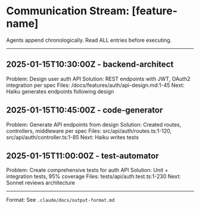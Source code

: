 # Communication Stream: [feature-name]

Agents append chronologically. Read ALL entries before executing.

---

## 2025-01-15T10:30:00Z - backend-architect
Problem: Design user auth API
Solution: REST endpoints with JWT, OAuth2 integration per spec
Files: /docs/features/auth/api-design.md:1-45
Next: Haiku generates endpoints following design

## 2025-01-15T10:45:00Z - code-generator
Problem: Generate API endpoints from design
Solution: Created routes, controllers, middleware per spec
Files: src/api/auth/routes.ts:1-120, src/api/auth/controller.ts:1-85
Next: Haiku writes tests

## 2025-01-15T11:00:00Z - test-automator
Problem: Create comprehensive tests for auth API
Solution: Unit + integration tests, 95% coverage
Files: tests/api/auth.test.ts:1-230
Next: Sonnet reviews architecture

---

Format: See `.claude/docs/output-format.md`
